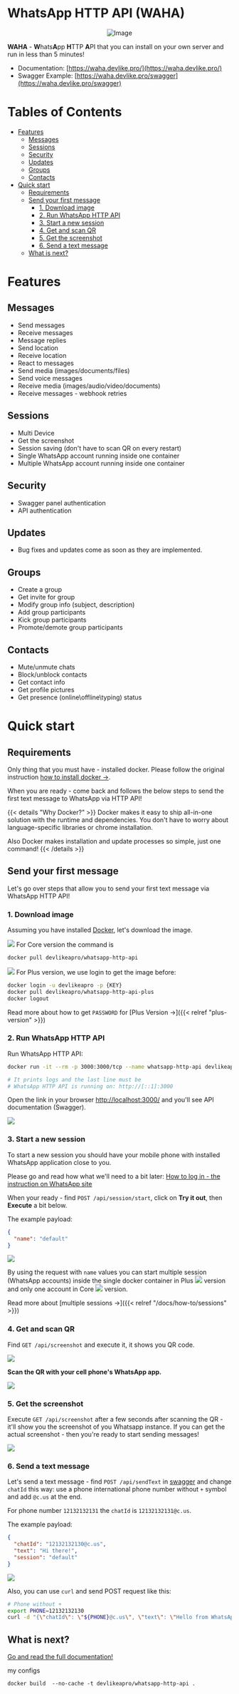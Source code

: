# WhatsApp HTTP API (WAHA)

<p align="center">
    <img src="./docs/site/static/images/logo.png" alt="Image" />
</p>

**WAHA** - **W**hats**A**pp **H**TTP **A**PI that you can install on your own server and run in less than 5 minutes!

- Documentation: [https://waha.devlike.pro/](https://waha.devlike.pro/)
- Swagger Example: [https://waha.devlike.pro/swagger](https://waha.devlike.pro/swagger)

# Tables of Contents

<!-- toc -->

- [Features](#features)
  * [Messages](#messages)
  * [Sessions](#sessions)
  * [Security](#security)
  * [Updates](#updates)
  * [Groups](#groups)
  * [Contacts](#contacts)
- [Quick start](#quick-start)
  * [Requirements](#requirements)
  * [Send your first message](#send-your-first-message)
    + [1. Download image](#1-download-image)
    + [2. Run WhatsApp HTTP API](#2-run-whatsapp-http-api)
    + [3. Start a new session](#3-start-a-new-session)
    + [4. Get and scan QR](#4-get-and-scan-qr)
    + [5. Get the screenshot](#5-get-the-screenshot)
    + [6. Send a text message](#6-send-a-text-message)
  * [What is next?](#what-is-next)

<!-- tocstop -->

# Features

## Messages
- Send messages  
- Receive messages  
- Message replies  
- Send location  
- Receive location  
- React to messages  
- Send media (images/documents/files) 
- Send voice messages 
- Receive media (images/audio/video/documents) 
- Receive messages - webhook retries 

## Sessions
- Multi Device  
- Get the screenshot  
- Session saving (don't have to scan QR on every restart) 
- Single WhatsApp account running inside one container 
- Multiple WhatsApp account running inside one container 

## Security
- Swagger panel authentication 
- API authentication 

## Updates
- Bug fixes and updates come as soon as they are implemented. 

## Groups
- Create a group
- Get invite for group
- Modify group info (subject, description)
- Add group participants
- Kick group participants
- Promote/demote group participants

## Contacts
- Mute/unmute chats
- Block/unblock contacts
- Get contact info
- Get profile pictures
- Get presence (online\offline\typing) status

# Quick start

## Requirements

Only thing that you must have - installed docker. Please follow the original
instruction <a href="https://docs.docker.com/get-docker/" target="_blank" rel="noopener">how to install docker -></a>.

When you are ready - come back and follows the below steps to send the first text message to WhatsApp via HTTP API!

{{< details "Why Docker?" >}}
Docker makes it easy to ship all-in-one solution with the runtime and dependencies. You don't have to worry about
language-specific libraries or chrome installation.

Also Docker makes installation and update processes so simple, just one command!
{{< /details >}}

## Send your first message

Let's go over steps that allow you to send your first text message via WhatsApp HTTP API!

### 1. Download image

Assuming you have installed [Docker](https://docs.docker.com/get-docker/), let's download the image.

![](./docs/site/content/en/docs/overview/quick-start//images/versions/core.png) For Core version the command is

```bash
docker pull devlikeapro/whatsapp-http-api
```

![](./docs/site/content/en/docs/overview/quick-start//images/versions/plus.png) For Plus version, we use login to get the image before:

```bash
docker login -u devlikeapro -p {KEY}
docker pull devlikeapro/whatsapp-http-api-plus
docker logout
```

Read more about how to get `PASSWORD` for [Plus Version →]({{< relref "plus-version" >}})

### 2. Run WhatsApp HTTP API

Run WhatsApp HTTP API:

```bash
docker run -it --rm -p 3000:3000/tcp --name whatsapp-http-api devlikeapro/whatsapp-http-api

# It prints logs and the last line must be
# WhatsApp HTTP API is running on: http://[::1]:3000
```

Open the link in your browser [http://localhost:3000/](http://localhost:3000/) and you'll see API documentation
(Swagger).

![](./docs/site/content/en/docs/overview/quick-start/swagger.png)

### 3. Start a new session

To start a new session you should have your mobile phone with installed WhatsApp application close to you.

Please go and read how what we'll need to a bit
later:
<a href="https://faq.whatsapp.com/381777293328336/?helpref=hc_fnav" target="_blank">
How to log in - the instruction on WhatsApp site
</a>

When your ready - find `POST /api/session/start`, click on **Try it out**, then **Execute** a bit below.


The example payload:
```json
{
  "name": "default"
}
```

![](./docs/site/content/en/docs/overview/quick-start/session-start.png)

By using the request with `name` values you can start multiple session (WhatsApp accounts) inside the single docker container in Plus
![](./docs/site/content/en/docs/overview/quick-start//images/versions/plus.png) version and only one account in Core ![](./docs/site/content/en/docs/overview/quick-start//images/versions/core.png) version.

Read more about [multiple sessions →]({{< relref "/docs/how-to/sessions" >}})

### 4. Get and scan QR

Find `GET /api/screenshot` and execute it, it shows you QR code.

![](./docs/site/content/en/docs/overview/quick-start/qr.png)

**Scan the QR with your cell phone's WhatsApp app.**

![](./docs/site/content/en/docs/overview/quick-start/scan-qr-phone.png)

### 5. Get the screenshot

Execute `GET /api/screenshot` after a few seconds after scanning the QR - it'll show you the screenshot of you Whatsapp
instance. If you can get the actual screenshot - then you're ready to start sending messages!

![](./docs/site/content/en/docs/overview/quick-start/screenshot.png)

### 6. Send a text message

Let's send a text message - find `POST /api/sendText`  in [swagger](http://localhost:3000/) and change `chatId` this
way: use a phone international phone number without `+` symbol and add `@c.us` at the end.

For phone number `12132132131` the `chatId` is  `12132132131@c.us`.

The example payload:
```json
{
  "chatId": "12132132130@c.us",
  "text": "Hi there!",
  "session": "default"
}
```
![](./docs/site/content/en/docs/overview/quick-start/send-text.png)

Also, you can use `curl` and send POST request like this:

```bash
# Phone without +
export PHONE=12132132130
curl -d "{\"chatId\": \"${PHONE}@c.us\", \"text\": \"Hello from WhatsApp HTTP API\" }" -H "Content-Type: application/json" -X POST http://localhost:3000/api/sendText
```

## What is next?
[Go and read the full documentation!](https://waha.devlike.pro/docs/overview/introduction/)


my configs

```running local setup of docker
docker build  --no-cache -t devlikeapro/whatsapp-http-api .
```

